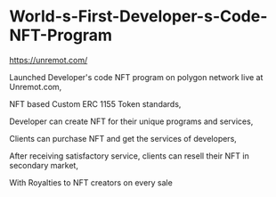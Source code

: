 # World-s-First-Developer-s-Code-NFT-Program


https://unremot.com/


Launched Developer's code NFT program on polygon network live at Unremot.com,

NFT based Custom ERC 1155 Token standards,

Developer can create NFT for their unique programs and services,

Clients can purchase NFT and get the services of developers,

After receiving satisfactory service, clients can resell their NFT in secondary market,

With Royalties to NFT creators on every sale
